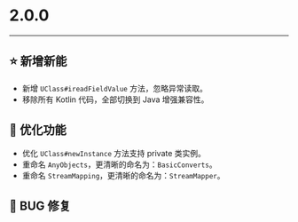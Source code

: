 # 2.0.0

---------------------

## ⭐ 新增新能

- 新增 `UClass#ireadFieldValue` 方法，忽略异常读取。
- 移除所有 Kotlin 代码，全部切换到 Java 增强兼容性。

## 👻 优化功能

- 优化 `UClass#newInstance` 方法支持 private 类实例。
- 重命名 `AnyObjects`，更清晰的命名为：`BasicConverts`。
- 重命名 `StreamMapping`，更清晰的命名为：`StreamMapper`。 

## 🐞 BUG 修复